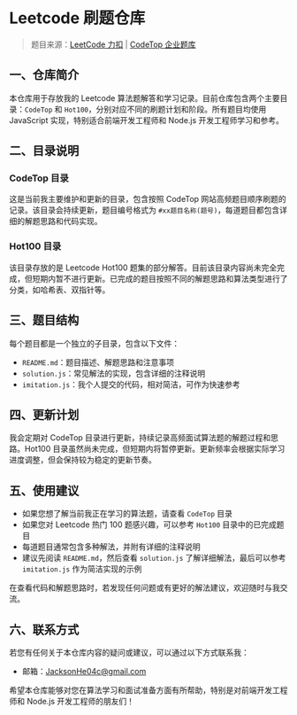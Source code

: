 # Leetcode 刷题仓库

> 题目来源：[LeetCode 力扣](https://leetcode.cn/) | [CodeTop 企业题库](https://codetop.cc/home)

## 一、仓库简介
本仓库用于存放我的 Leetcode 算法题解答和学习记录。目前仓库包含两个主要目录：`CodeTop` 和 `Hot100`，分别对应不同的刷题计划和阶段。所有题目均使用 JavaScript 实现，特别适合前端开发工程师和 Node.js 开发工程师学习和参考。

## 二、目录说明

### CodeTop 目录
这是当前我主要维护和更新的目录，包含按照 CodeTop 网站高频题目顺序刷题的记录。该目录会持续更新，题目编号格式为 `#xx题目名称(题号)`，每道题目都包含详细的解题思路和代码实现。

### Hot100 目录
该目录存放的是 Leetcode Hot100 题集的部分解答。目前该目录内容尚未完全完成，但短期内暂不进行更新。已完成的题目按照不同的解题思路和算法类型进行了分类，如哈希表、双指针等。

## 三、题目结构
每个题目都是一个独立的子目录，包含以下文件：
- `README.md`：题目描述、解题思路和注意事项
- `solution.js`：常见解法的实现，包含详细的注释说明
- `imitation.js`：我个人提交的代码，相对简洁，可作为快速参考

## 四、更新计划
我会定期对 CodeTop 目录进行更新，持续记录高频面试算法题的解题过程和思路。Hot100 目录虽然尚未完成，但短期内将暂停更新。更新频率会根据实际学习进度调整，但会保持较为稳定的更新节奏。

## 五、使用建议
- 如果您想了解当前我正在学习的算法题，请查看 `CodeTop` 目录
- 如果您对 Leetcode 热门 100 题感兴趣，可以参考 `Hot100` 目录中的已完成题目
- 每道题目通常包含多种解法，并附有详细的注释说明
- 建议先阅读 `README.md`，然后查看 `solution.js` 了解详细解法，最后可以参考 `imitation.js` 作为简洁实现的示例

在查看代码和解题思路时，若发现任何问题或有更好的解法建议，欢迎随时与我交流。

## 六、联系方式
若您有任何关于本仓库内容的疑问或建议，可以通过以下方式联系我：
- 邮箱：JacksonHe04c@gmail.com

希望本仓库能够对您在算法学习和面试准备方面有所帮助，特别是对前端开发工程师和 Node.js 开发工程师的朋友们！